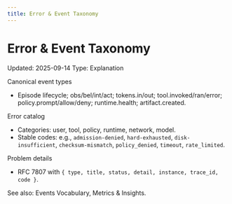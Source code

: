 ```yaml
---
title: Error & Event Taxonomy
---
```


# Error & Event Taxonomy
Updated: 2025-09-14
Type: Explanation

Canonical event types
- Episode lifecycle; obs/bel/int/act; tokens.in/out; tool.invoked/ran/error; policy.prompt/allow/deny; runtime.health; artifact.created.

Error catalog
- Categories: user, tool, policy, runtime, network, model.
- Stable codes: e.g., `admission-denied`, `hard-exhausted`, `disk-insufficient`, `checksum-mismatch`, `policy_denied`, `timeout`, `rate_limited`.

Problem details
- RFC 7807 with `{ type, title, status, detail, instance, trace_id, code }`.

See also: Events Vocabulary, Metrics & Insights.
